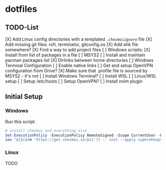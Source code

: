 # dotfiles

## TODO-List

[X] Add Linux config directories with a templated `.chezmoiignore` file
[X] Add missing git files: rofi, terminator, gitconfig.os
[X] Add ahk file somewhere?
[X] Find a way to add project files
[ ] Windows scripts:
    [X] Install from list of packages in a file
    [ ] MSYS2
        [ ] Install and maintain pacman packages list
        [X] Dirlinks between home directories
    [ ] Windows Terminal Configuration
        [ ] Enable native links
    [ ] Get and setup OpenVPN configuration from Drive?
    [X] Make sure that .profile file is sourced by MSYS2 - it's not
    [ ] Install Windows Terminal?
    [ ] Install WSL
[ ] Linux/WSL setup
    [ ] Setup /etc/hosts
    [ ] Setup OpenVPN?
[ ] Install nvim plugin


## Initial Setup

### Windows

Run this script:

```ps1
# install chezmoi and everything else
Set-ExecutionPolicy -ExecutionPolicy RemoteSigned -Scope CurrentUser -Force
iex "&{$(irm 'https://get.chezmoi.io/ps1')} -- init --apply superwhoopy"
```


### Linux

TODO



